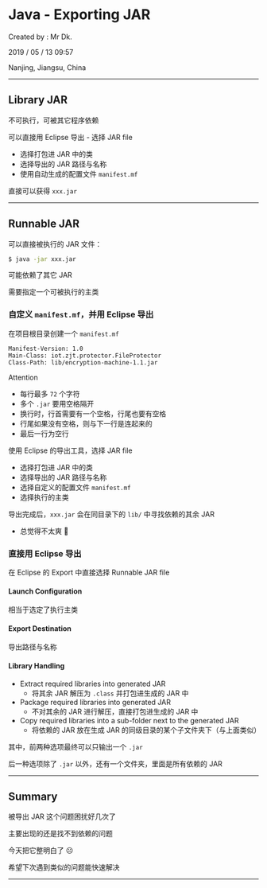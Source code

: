 # Java - Exporting JAR

Created by : Mr Dk.

2019 / 05 / 13 09:57

Nanjing, Jiangsu, China

---

## Library JAR

不可执行，可被其它程序依赖

可以直接用 Eclipse 导出 - 选择 JAR file

* 选择打包进 JAR 中的类
* 选择导出的 JAR 路径与名称
* 使用自动生成的配置文件 `manifest.mf`

直接可以获得 `xxx.jar`

---

## Runnable JAR

可以直接被执行的 JAR 文件：

```bash
$ java -jar xxx.jar
```

可能依赖了其它 JAR

需要指定一个可被执行的主类

### 自定义 `manifest.mf`，并用 Eclipse 导出

在项目根目录创建一个 `manifest.mf`

```
Manifest-Version: 1.0 
Main-Class: iot.zjt.protector.FileProtector 
Class-Path: lib/encryption-machine-1.1.jar 
```

Attention

* 每行最多 `72` 个字符
* 多个 `.jar` 要用空格隔开
* 换行时，行首需要有一个空格，行尾也要有空格
* 行尾如果没有空格，则与下一行是连起来的
* 最后一行为空行

使用 Eclipse 的导出工具，选择 JAR file

* 选择打包进 JAR 中的类
* 选择导出的 JAR 路径与名称
* 选择自定义的配置文件 `manifest.mf`
* 选择执行的主类

导出完成后，`xxx.jar` 会在同目录下的 `lib/` 中寻找依赖的其余 JAR

* 总觉得不太爽 😤

### 直接用 Eclipse 导出

在 Eclipse 的 Export 中直接选择 Runnable JAR file

#### Launch Configuration

相当于选定了执行主类

#### Export Destination

导出路径与名称

#### Library Handling

* Extract required libraries into generated JAR
  * 将其余 JAR 解压为 `.class` 并打包进生成的 JAR 中
* Package required libraries into generated JAR
  * 不对其余的 JAR 进行解压，直接打包进生成的 JAR 中
* Copy required libraries into a sub-folder next to the generated JAR
  * 将依赖的 JAR 放在生成 JAR 的同级目录的某个子文件夹下（与上面类似）

其中，前两种选项最终可以只输出一个 `.jar`

后一种选项除了 `.jar` 以外，还有一个文件夹，里面是所有依赖的 JAR

---

## Summary

被导出 JAR 这个问题困扰好几次了

主要出现的还是找不到依赖的问题

今天把它整明白了 ☹️

希望下次遇到类似的问题能快速解决

---

